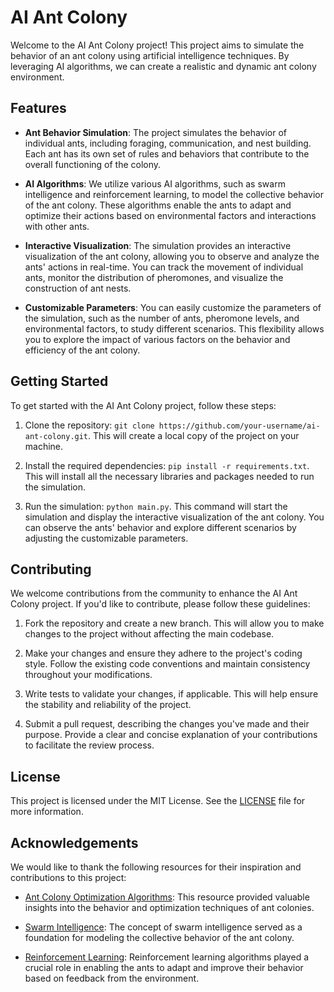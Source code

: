# AI Ant Colony

Welcome to the AI Ant Colony project! This project aims to simulate the behavior of an ant colony using artificial intelligence techniques. By leveraging AI algorithms, we can create a realistic and dynamic ant colony environment.

## Features

- **Ant Behavior Simulation**: The project simulates the behavior of individual ants, including foraging, communication, and nest building. Each ant has its own set of rules and behaviors that contribute to the overall functioning of the colony.

- **AI Algorithms**: We utilize various AI algorithms, such as swarm intelligence and reinforcement learning, to model the collective behavior of the ant colony. These algorithms enable the ants to adapt and optimize their actions based on environmental factors and interactions with other ants.

- **Interactive Visualization**: The simulation provides an interactive visualization of the ant colony, allowing you to observe and analyze the ants' actions in real-time. You can track the movement of individual ants, monitor the distribution of pheromones, and visualize the construction of ant nests.

- **Customizable Parameters**: You can easily customize the parameters of the simulation, such as the number of ants, pheromone levels, and environmental factors, to study different scenarios. This flexibility allows you to explore the impact of various factors on the behavior and efficiency of the ant colony.

## Getting Started

To get started with the AI Ant Colony project, follow these steps:

1. Clone the repository: `git clone https://github.com/your-username/ai-ant-colony.git`. This will create a local copy of the project on your machine.

2. Install the required dependencies: `pip install -r requirements.txt`. This will install all the necessary libraries and packages needed to run the simulation.

3. Run the simulation: `python main.py`. This command will start the simulation and display the interactive visualization of the ant colony. You can observe the ants' behavior and explore different scenarios by adjusting the customizable parameters.

## Contributing

We welcome contributions from the community to enhance the AI Ant Colony project. If you'd like to contribute, please follow these guidelines:

1. Fork the repository and create a new branch. This will allow you to make changes to the project without affecting the main codebase.

2. Make your changes and ensure they adhere to the project's coding style. Follow the existing code conventions and maintain consistency throughout your modifications.

3. Write tests to validate your changes, if applicable. This will help ensure the stability and reliability of the project.

4. Submit a pull request, describing the changes you've made and their purpose. Provide a clear and concise explanation of your contributions to facilitate the review process.

## License

This project is licensed under the MIT License. See the [LICENSE](LICENSE) file for more information.

## Acknowledgements

We would like to thank the following resources for their inspiration and contributions to this project:

- [Ant Colony Optimization Algorithms](https://en.wikipedia.org/wiki/Ant_colony_optimization_algorithms): This resource provided valuable insights into the behavior and optimization techniques of ant colonies.

- [Swarm Intelligence](https://en.wikipedia.org/wiki/Swarm_intelligence): The concept of swarm intelligence served as a foundation for modeling the collective behavior of the ant colony.

- [Reinforcement Learning](https://en.wikipedia.org/wiki/Reinforcement_learning): Reinforcement learning algorithms played a crucial role in enabling the ants to adapt and improve their behavior based on feedback from the environment.


